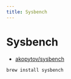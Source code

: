 ```yaml
---
title: Sysbench
---
```


# Sysbench

- [akopytov/sysbench](https://github.com/akopytov/sysbench)

```bash
brew install sysbench
```
